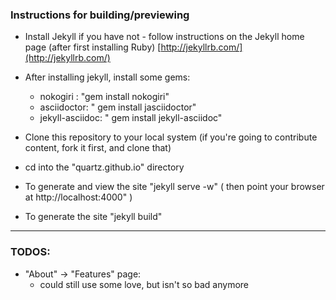 ### Instructions for building/previewing

* Install Jekyll if you have not - follow instructions on the Jekyll home page (after first installing Ruby)
[http://jekyllrb.com/](http://jekyllrb.com/)

* After installing jekyll, install some gems:
  * nokogiri : "gem install nokogiri"
  * asciidoctor: " gem install jasciidoctor"
  * jekyll-asciidoc: " gem install jekyll-asciidoc"

* Clone this repository to your local system (if you're going to contribute content, fork it first, and clone that)
* cd into the "quartz.github.io" directory



* To generate and view the site "jekyll serve -w"   ( then point your browser at http://localhost:4000" )
* To generate the site "jekyll build"  

---


### TODOS:

* "About" -> "Features" page:
  * could still use some love, but isn't so bad anymore
